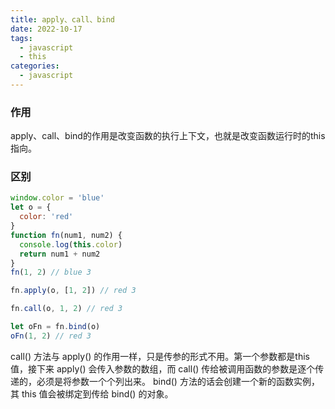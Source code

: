```yaml
---
title: apply、call、bind
date: 2022-10-17
tags:
  - javascript
  - this
categories:
  - javascript
---
```


### 作用

apply、call、bind的作用是改变函数的执行上下文，也就是改变函数运行时的this指向。

### 区别

```javascript
window.color = 'blue'
let o = {
  color: 'red'
}
function fn(num1, num2) {
  console.log(this.color)
  return num1 + num2
}
fn(1, 2) // blue 3

fn.apply(o, [1, 2]) // red 3

fn.call(o, 1, 2) // red 3

let oFn = fn.bind(o)
oFn(1, 2) // red 3
```

call() 方法与 apply() 的作用一样，只是传参的形式不用。第一个参数都是this值，接下来 apply() 会传入参数的数组，而 call() 传给被调用函数的参数是逐个传递的，必须是将参数一个个列出来。 bind() 方法的话会创建一个新的函数实例，其 this 值会被绑定到传给 bind() 的对象。